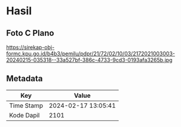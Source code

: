 # Hasil

## Foto C Plano

https://sirekap-obj-formc.kpu.go.id/b4b3/pemilu/pdpr/21/72/02/10/03/2172021003003-20240215-035318--33a527bf-386c-4733-9cd3-0193afa3265b.jpg


## Metadata

| Key        | Value               |
| ---------- | ------------------- |
| Time Stamp | 2024-02-17 13:05:41 |
| Kode Dapil | 2101                |



